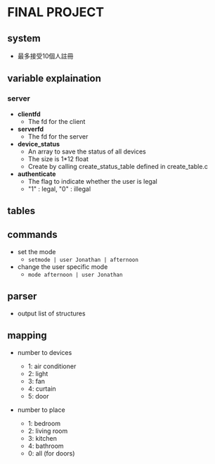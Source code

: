 # FINAL PROJECT
## system
- 最多接受10個人註冊

## variable explaination

### server
- **clientfd**
    - The fd for the client
- **serverfd**
    - The fd for the server
- **device_status**
    - An array to save the status of all devices
    - The size is 1*12 float
    - Create by calling create_status_table defined in create_table.c
- **authenticate**
    - The flag to indicate whether the user is legal
    - "1" : legal, "0" : illegal
## tables

## commands
- set the mode
    - `setmode | user Jonathan | afternoon`
- change the user specific mode
    - `mode afternoon | user Jonathan`


## parser
- output list of structures

## mapping
- number to devices
    - 1: air conditioner
    - 2: light
    - 3: fan
    - 4: curtain
    - 5: door

- number to place
    - 1: bedroom
    - 2: living room
    - 3: kitchen
    - 4: bathroom
    - 0: all (for doors)
